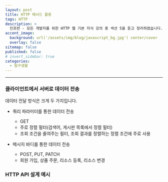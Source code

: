 ```yaml
---
layout: post
title: HTTP 메서드 활용
tags: HTTP
description: >
  인프런 - 모든 개발자를 위한 HTTP 웹 기본 지식 강의 중 섹션 5을 듣고 정리하였습니다.
accent_image:
  background: url('/assets/img/blog/javascript_bg.jpg') center/cover
  overlay: false
sitemap: false
published: false
# invert_sidebar: true
categories:
  - 탐구생활
---
```


---

### 클라이언트에서 서버로 데이터 전송

데이터 전달 방식은 크게 두 가지입니다.

- 쿼리 파라미터를 통한 데이터 전송

  - GET
  - 주로 정렬 필터(검색어, 게시판 목록에서 정렬 필터)
  - 조회 조건을 줄여주는 필터, 조회 결과를 정렬하는 정렬 조건에 주로 사용

- 메시지 바디를 통한 데이터 전송
  - POST, PUT, PATCH
  - 회원 가입, 상품 주문, 리소스 등록, 리소스 변경

### HTTP API 설계 예시
